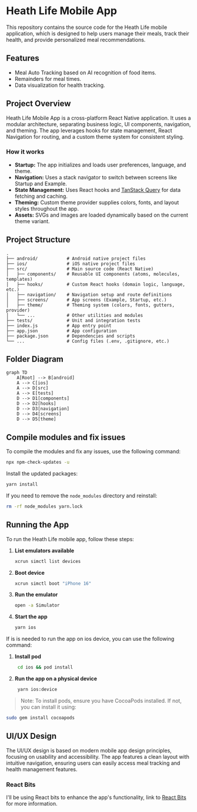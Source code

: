 # Heath Life Mobile App
This repository contains the source code for the Heath Life mobile application, which is designed to help users manage their meals, track their health, and provide personalized meal recommendations.

## Features
- Meal Auto Tracking based on AI recognition of food items.
- Remainders for meal times.
- Data visualization for health tracking.

## Project Overview

Heath Life Mobile App is a cross-platform React Native application. It uses a modular architecture, separating business logic, UI components, navigation, and theming. The app leverages hooks for state management, React Navigation for routing, and a custom theme system for consistent styling.

### How it works

- **Startup:** The app initializes and loads user preferences, language, and theme.
- **Navigation:** Uses a stack navigator to switch between screens like Startup and Example.
- **State Management:** Uses React hooks and [TanStack Query](https://tanstack.com/query/latest) for data fetching and caching.
- **Theming:** Custom theme provider supplies colors, fonts, and layout styles throughout the app.
- **Assets:** SVGs and images are loaded dynamically based on the current theme variant.

## Project Structure
```
.
├── android/           # Android native project files
├── ios/               # iOS native project files
├── src/               # Main source code (React Native)
│   ├── components/    # Reusable UI components (atoms, molecules, templates)
│   ├── hooks/         # Custom React hooks (domain logic, language, etc.)
│   ├── navigation/    # Navigation setup and route definitions
│   ├── screens/       # App screens (Example, Startup, etc.)
│   ├── theme/         # Theming system (colors, fonts, gutters, provider)
│   └── ...            # Other utilities and modules
├── tests/             # Unit and integration tests
├── index.js           # App entry point
├── app.json           # App configuration
├── package.json       # Dependencies and scripts
└── ...                # Config files (.env, .gitignore, etc.)
```

## Folder Diagram

```mermaid
graph TD
    A[Root] --> B[android]
    A --> C[ios]
    A --> D[src]
    A --> E[tests]
    D --> D1[components]
    D --> D2[hooks]
    D --> D3[navigation]
    D --> D4[screens]
    D --> D5[theme]
```

## Compile modules and fix issues
To compile the modules and fix any issues, use the following command:
```bash
npx npm-check-updates -u
```

Install the updated packages:
```bash
yarn install
```

If you need to remove the `node_modules` directory and reinstall:
```bash
rm -rf node_modules yarn.lock
```

## Running the App
To run the Heath Life mobile app, follow these steps:
1. **List emulators available**
   ```bash
   xcrun simctl list devices
   ```
2. **Boot device**
   ```bash
   xcrun simctl boot "iPhone 16"
   ```
3. **Run the emulator**
   ```bash
   open -a Simulator
    ```
4. **Start the app**
    ```bash
    yarn ios
    ```

If is is needed to run the app on ios device, you can use the following command:
1. **Install pod**
   ```bash
    cd ios && pod install
   ```
2. **Run the app on a physical device**
   ```bash
    yarn ios:device
   ```

> Note:
> To install pods, ensure you have CocoaPods installed. If not, you can install it using:
```bash
sudo gem install cocoapods
```



## UI/UX Design
The UI/UX design is based on modern mobile app design principles, focusing on usability and accessibility. The app features a clean layout with intuitive navigation, ensuring users can easily access meal tracking and health management features.

### React Bits
I'll be using React bits to enhance the app's functionality, link to [React Bits](https://www.reactbits.dev) for more information.


